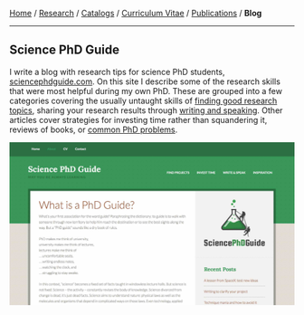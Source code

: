 <div class="container">

[Home](index.html) /
[Research](research.html) /
[Catalogs](catalogs.html) /
[Curriculum Vitae](cvitae.html) /
[Publications](publications.html) /
**Blog**

***

## Science PhD Guide

I write a blog with research tips for science PhD students, [sciencephdguide.com](http://sciencephdguide.com).
On this site I describe some of the research skills that were most helpful during my own PhD.
These are grouped into a few categories covering the usually untaught skills of [finding good research topics](http://sciencephdguide.com/research-topics3/),
sharing your research results through [writing and speaking](http://sciencephdguide.com/category/writing-speaking/).
Other articles cover strategies for investing time rather than squandering it, reviews of books, or [common PhD problems](http://sciencephdguide.com/category/common-problems/).

[<img width=580 src="images/phdguide_screenshot.jpg"/>](http://sciencephdguide.com)

</div>